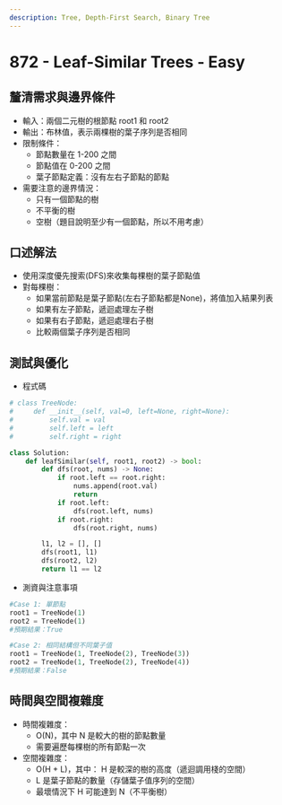 ```yaml
---
description: Tree, Depth-First Search, Binary Tree
---
```


# 872 - Leaf-Similar Trees - Easy

## 釐清需求與邊界條件

* 輸入：兩個二元樹的根節點 root1 和 root2
* 輸出：布林值，表示兩棵樹的葉子序列是否相同
* 限制條件：
  * 節點數量在 1-200 之間
  * 節點值在 0-200 之間
  * 葉子節點定義：沒有左右子節點的節點
* 需要注意的邊界情況：&#x20;
  * 只有一個節點的樹
  * 不平衡的樹
  * 空樹（題目說明至少有一個節點，所以不用考慮）

## 口述解法

* 使用深度優先搜索(DFS)來收集每棵樹的葉子節點值
* 對每棵樹：&#x20;
  * 如果當前節點是葉子節點(左右子節點都是None)，將值加入結果列表
  * 如果有左子節點，遞迴處理左子樹
  * 如果有右子節點，遞迴處理右子樹
  * 比較兩個葉子序列是否相同

## 測試與優化

* 程式碼

```python
# class TreeNode:
#     def __init__(self, val=0, left=None, right=None):
#         self.val = val
#         self.left = left
#         self.right = right

class Solution:
    def leafSimilar(self, root1, root2) -> bool:
        def dfs(root, nums) -> None:
            if root.left == root.right:
                nums.append(root.val)
                return
            if root.left:
                dfs(root.left, nums)
            if root.right:
                dfs(root.right, nums)

        l1, l2 = [], []
        dfs(root1, l1)
        dfs(root2, l2)
        return l1 == l2
```

* 測資與注意事項

```python
#Case 1: 單節點
root1 = TreeNode(1)
root2 = TreeNode(1)
#預期結果：True

#Case 2: 相同結構但不同葉子值
root1 = TreeNode(1, TreeNode(2), TreeNode(3))
root2 = TreeNode(1, TreeNode(2), TreeNode(4))
#預期結果：False
```

## 時間與空間複雜度

* 時間複雜度：
  * O(N)，其中 N 是較大的樹的節點數量
  * 需要遍歷每棵樹的所有節點一次
* 空間複雜度：
  * O(H + L)，其中： H 是較深的樹的高度（遞迴調用棧的空間）&#x20;
  * L 是葉子節點的數量（存儲葉子值序列的空間）&#x20;
  * 最壞情況下 H 可能達到 N（不平衡樹）
